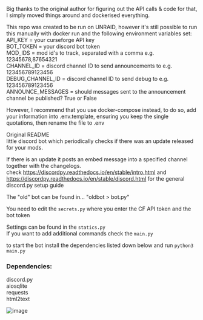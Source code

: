 Big thanks to the original author for figuring out the API calls & code for that, I simply moved things around and dockerised everything.  
  
This repo was created to be run on UNRAID, however it's still possible to run this manually with docker run and the following environment variables set:  
API_KEY = your curseforge API key  
BOT_TOKEN = your discord bot token  
MOD_IDS = mod id's to track, separated with a comma e.g. 12345678,87654321  
CHANNEL_ID = discord channel ID to send announcements to e.g. 123456789123456  
DEBUG_CHANNEL_ID = discord channel ID to send debug to e.g. 123456789123456  
ANNOUNCE_MESSAGES = should messages sent to the announcement channel be published? True or False  
  
However, I recommend that you use docker-compose instead, to do so, add your information into .env.template, ensuring you keep the single quotations, then rename the file to .env  
  
Original README  
little discord bot which periodically checks if there was an update released for your mods.  
  
If there is an update it posts an embed message into a specified channel together with the changelogs.  
check https://discordpy.readthedocs.io/en/stable/intro.html and https://discordpy.readthedocs.io/en/stable/discord.html for the general discord.py setup guide  
  
The "old" bot can be found in... "oldbot > bot.py"  
  
You need to edit the `secrets.py` where you enter the CF API token and the bot token 
  
Settings can be found in the `statics.py`  
If you want to add additional commands check the `main.py`  
  
to start the bot install the dependencies listed down below and run `python3 main.py`  

### Dependencies:  
  
discord.py   
aiosqlite  
requests  
html2text  


![image](https://i.imgur.com/P1SF2qj.png)
